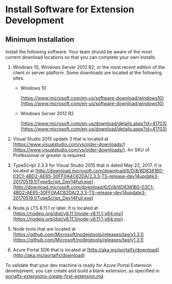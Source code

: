 <a name="install-software-for-extension-development"></a>
# Install Software for Extension Development

<!-- document headers are in the individual documents -->
<a name="install-software-for-extension-development-minimum-installation"></a>
## Minimum Installation

Install the following software. Your team should be aware of the most current download locations so that you can complete your own installs.

1. Windows 10, Windows Server 2012 R2, or the most recent edition of the client or server platform. Some downloads are located at the following sites.

    * Windows 10
    
      [https://www.microsoft.com/en-us/software-download/windows10](https://www.microsoft.com/en-us/software-download/windows10)

    * Windows Server 2012 R2

      [https://www.microsoft.com/en-us/download/details.aspx?id=41703](https://www.microsoft.com/en-us/download/details.aspx?id=41703)

1. Visual Studio 2015 update 3 that is located at [https://www.visualstudio.com/vs/older-downloads/](https://www.visualstudio.com/vs/older-downloads/). An SKU of Professional or greater is required.

1. TypeScript 2.3.3 for Visual Studio 2015 that is dated May 22, 2017. It is located at [http://download.microsoft.com/download/6/D/8/6D8381B0-03C1-4BD2-AE65-30FF0A4C62DA/2.3.3-TS-release-dev14update3-20170519.1/TypeScript_Dev14Full.exe](http://download.microsoft.com/download/6/D/8/6D8381B0-03C1-4BD2-AE65-30FF0A4C62DA/2.3.3-TS-release-dev14update3-20170519.1/TypeScript_Dev14Full.exe)

1. Node.js LTS 8.11.1 or later. It is located at 
[https://nodejs.org/dist/v8.11.1/node-v8.11.1-x64.msi](https://nodejs.org/dist/v8.11.1/node-v8.11.1-x64.msi).

1. Node tools that are located at [https://github.com/Microsoft/nodejstools/releases/tag/v1.3.1](https://github.com/Microsoft/nodejstools/releases/tag/v1.3.1)

1. Azure Portal SDK that is located at [http://aka.ms/portalfx/download](http://aka.ms/portalfx/download)

To validate that your dev machine is ready for Azure Portal Extension development, you can create and build a blank extension, as specified in [portalfx-extensions-create-first-extension.md](portalfx-extensions-create-first-extension.md).
